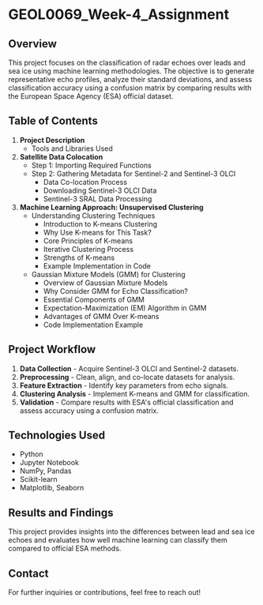 # GEOL0069_Week-4_Assignment

<!-- This is my very first GitHub page -->
<!-- This is really fun to play with -->
<!-- If you saw my page then thank you so much for stopping by!!! -->
<!-- Since it is my first GitHub page, if there are anything that needs to be improved, please do tell me-->
<!-- Let's go and finish this :))))))))))))))) -->


## Overview
This project focuses on the classification of radar echoes over leads and sea ice using machine learning methodologies. The objective is to generate representative echo profiles, analyze their standard deviations, and assess classification accuracy using a confusion matrix by comparing results with the European Space Agency (ESA) official dataset.

## Table of Contents
1. **Project Description**
   - Tools and Libraries Used
2. **Satellite Data Colocation**
   - Step 1: Importing Required Functions
   - Step 2: Gathering Metadata for Sentinel-2 and Sentinel-3 OLCI
     - Data Co-location Process
     - Downloading Sentinel-3 OLCI Data
     - Sentinel-3 SRAL Data Processing
3. **Machine Learning Approach: Unsupervised Clustering**
   - Understanding Clustering Techniques
     - Introduction to K-means Clustering
     - Why Use K-means for This Task?
     - Core Principles of K-means
     - Iterative Clustering Process
     - Strengths of K-means
     - Example Implementation in Code
   - Gaussian Mixture Models (GMM) for Clustering
     - Overview of Gaussian Mixture Models
     - Why Consider GMM for Echo Classification?
     - Essential Components of GMM
     - Expectation-Maximization (EM) Algorithm in GMM
     - Advantages of GMM Over K-means
     - Code Implementation Example

## Project Workflow
1. **Data Collection** - Acquire Sentinel-3 OLCI and Sentinel-2 datasets.
2. **Preprocessing** - Clean, align, and co-locate datasets for analysis.
3. **Feature Extraction** - Identify key parameters from echo signals.
4. **Clustering Analysis** - Implement K-means and GMM for classification.
5. **Validation** - Compare results with ESA's official classification and assess accuracy using a confusion matrix.

## Technologies Used
- Python
- Jupyter Notebook
- NumPy, Pandas
- Scikit-learn
- Matplotlib, Seaborn

## Results and Findings
This project provides insights into the differences between lead and sea ice echoes and evaluates how well machine learning can classify them compared to official ESA methods.

## Contact
For further inquiries or contributions, feel free to reach out!

